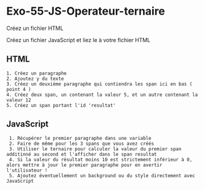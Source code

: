 # Exo-55-JS-Operateur-ternaire

Créez un fichier HTML

Créez un fichier JavaScript et liez le à votre fichier HTML

## HTML

    1. Créez un paragraphe
    2. Ajoutez y du texte
    3. Créez un deuxième paragraphe qui contiendra les span ici en bas ( point 4 )
    4. Créez deux span, un contenant la valeur 5, et un autre contenant la valeur 12
    5. Créez un span portant l'id 'resultat'

## JavaScript
    
     1. Récupérer le premier paragraphe dans une variable
     2. Faire de même pour les 3 spans que vous avez créés
     3. Utiliser le ternaire pour calculer la valeur du premier span additinné au second et l'afficher dans le span resultat
     4. Si la valeur du résultat moins 10 est strictement inférieur à 0, alors mettre à jour le premier paragraphe pour en avertir l'utilisateur !
     5. Ajoutez éventuellement un background ou du style directement avec JavaScript
